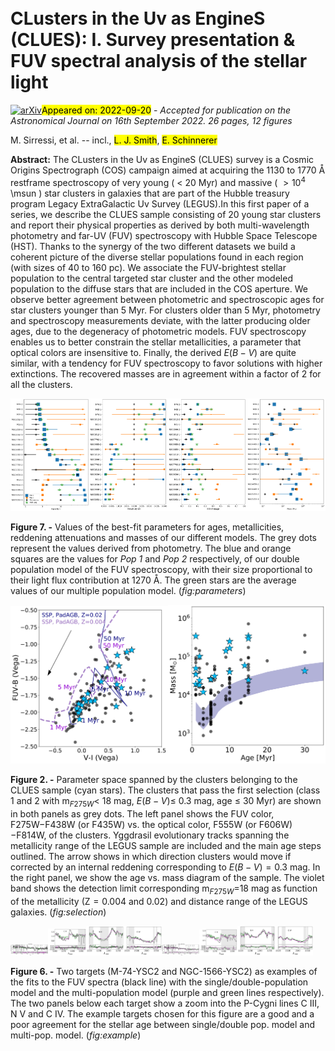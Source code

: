 <div class="macros" style="visibility:hidden;">
$\newcommand{\ensuremath}{}$
$\newcommand{\xspace}{}$
$\newcommand{\object}[1]{\texttt{#1}}$
$\newcommand{\farcs}{{.}''}$
$\newcommand{\farcm}{{.}'}$
$\newcommand{\arcsec}{''}$
$\newcommand{\arcmin}{'}$
$\newcommand{\ion}[2]{#1#2}$
$\newcommand{\textsc}[1]{\textrm{#1}}$
$\newcommand{\hl}[1]{\textrm{#1}}$
$\newcommand{\vdag}{(v)^\dagger}$
$\newcommand$
$\newcommand$
$\newcommand{\Rsun}{\hbox{R_\odot}}$
$\newcommand{\tr}{\hbox{t_{\rm relax}}}$
$\newcommand{\mv}{\hbox{M_{\rm V}}}$
$\newcommand{\lsun}{\hbox{L_\odot}}$
$\newcommand{\msun}{\hbox{M_\odot}}$
$\newcommand{\mstar}{\hbox{M_\star}}$
$\newcommand{\t4}{\hbox{t_{\rm 4}}}$
$\newcommand{\fmid}{\hbox{F_{\rm MID}}}$
$\newcommand{\reff}{\hbox{R_{\rm eff}}}$
$\newcommand{\dndt}{\hbox{\frac{d{\rm N}}{dt}}}$
$\newcommand{\cbound}{\hbox{C_{\rm bound}}}$
$\newcommand{\relation}{\hbox{SFR vs. M_{V}^{\rm brightest}}}$
$\newcommand{\clrelation}{\hbox{CFR vs. M_{V}^{\rm brightest}}}$
$\newcommand{\mvten}{\hbox{M_{\rm V}^{10{\rm Myr}}}}$
$\newcommand{\lir}{\hbox{L_{\rm IR}}}$
$\newcommand{\msunyr}{\hbox{M_\odotyr^{-1}}}$
$\newcommand{\dsfr}{\hbox{M_\odotyr^{-1}kpc^{-2}}}$
$\newcommand{\Ne}{\hbox{N_{\rm{e}}}}$
$\newcommand{\Te}{\hbox{T_{\rm{e}}}}$
$\newcommand{\kms}{\hbox{km s^{-1}}}$
$\newcommand{\cm3}{\hbox{cm^{-3}}}$
$\newcommand{\one}{ {\sc i}}$
$\newcommand{\two}{ {\sc ii}}$
$\newcommand{\three}{ {\sc iii}}$
$\newcommand{\four}{ {\sc iv}}$</div>

<div class="macros" style="visibility:hidden;">
$\newcommand{\ensuremath}{}$
$\newcommand{\xspace}{}$
$\newcommand{\object}[1]{\texttt{#1}}$
$\newcommand{\farcs}{{.}''}$
$\newcommand{\farcm}{{.}'}$
$\newcommand{\arcsec}{''}$
$\newcommand{\arcmin}{'}$
$\newcommand{\ion}[2]{#1#2}$
$\newcommand{\textsc}[1]{\textrm{#1}}$
$\newcommand{\hl}[1]{\textrm{#1}}$
$\newcommand{\vdag}{(v)^\dagger}$
$\newcommand$
$\newcommand$
$\newcommand{\Rsun}{\hbox{R_\odot}}$
$\newcommand{\tr}{\hbox{t_{\rm relax}}}$
$\newcommand{\mv}{\hbox{M_{\rm V}}}$
$\newcommand{\lsun}{\hbox{L_\odot}}$
$\newcommand{\msun}{\hbox{M_\odot}}$
$\newcommand{\mstar}{\hbox{M_\star}}$
$\newcommand{\t4}{\hbox{t_{\rm 4}}}$
$\newcommand{\fmid}{\hbox{F_{\rm MID}}}$
$\newcommand{\reff}{\hbox{R_{\rm eff}}}$
$\newcommand{\dndt}{\hbox{\frac{d{\rm N}}{dt}}}$
$\newcommand{\cbound}{\hbox{C_{\rm bound}}}$
$\newcommand{\relation}{\hbox{SFR vs. M_{V}^{\rm brightest}}}$
$\newcommand{\clrelation}{\hbox{CFR vs. M_{V}^{\rm brightest}}}$
$\newcommand{\mvten}{\hbox{M_{\rm V}^{10{\rm Myr}}}}$
$\newcommand{\lir}{\hbox{L_{\rm IR}}}$
$\newcommand{\msunyr}{\hbox{M_\odotyr^{-1}}}$
$\newcommand{\dsfr}{\hbox{M_\odotyr^{-1}kpc^{-2}}}$
$\newcommand{\Ne}{\hbox{N_{\rm{e}}}}$
$\newcommand{\Te}{\hbox{T_{\rm{e}}}}$
$\newcommand{\kms}{\hbox{km s^{-1}}}$
$\newcommand{\cm3}{\hbox{cm^{-3}}}$
$\newcommand{\one}{ {\sc i}}$
$\newcommand{\two}{ {\sc ii}}$
$\newcommand{\three}{ {\sc iii}}$
$\newcommand{\four}{ {\sc iv}}$</div>



<div id="title">

# CLusters in the Uv as EngineS (CLUES): I. Survey presentation \& FUV spectral analysis of the stellar light

</div>
<div id="comments">

[![arXiv](https://img.shields.io/badge/arXiv-2209.09914-b31b1b.svg)](https://arxiv.org/abs/2209.09914)<mark>Appeared on: 2022-09-20</mark> - _Accepted for publication on the Astronomical Journal on 16th September 2022. 26 pages, 12 figures_

</div>
<div id="authors">

M. Sirressi, et al. -- incl., <mark><mark>L. J. Smith</mark></mark>, <mark><mark>E. Schinnerer</mark></mark>

</div>
<div id="abstract">

**Abstract:** The CLusters in the Uv as EngineS (CLUES) survey is a Cosmic Origins Spectrograph (COS) campaign aimed at acquiring the 1130 to 1770 Å  restframe spectroscopy of very young ( $<$ 20 Myr) and massive ( $>10^4$ \msun ) star clusters in galaxies that are part of the Hubble treasury program Legacy ExtraGalactic Uv Survey (LEGUS).In this first paper of a series, we describe the CLUES sample consisting of 20 young star clusters and report their physical properties as derived by both multi-wavelength photometry and far-UV (FUV) spectroscopy with Hubble Space Telescope (HST). Thanks to the synergy of the two different datasets we build a coherent picture of the diverse stellar populations found in each region (with sizes of 40 to 160 pc). We associate the FUV-brightest stellar population to the central targeted star cluster and the other modeled population to the diffuse stars that are included in the COS aperture. We observe better agreement between photometric and spectroscopic ages for star clusters younger than 5 Myr. For clusters older than 5 Myr, photometry and spectroscopy measurements deviate, with the latter producing older ages, due to the degeneracy of photometric models. FUV spectroscopy enables us to better constrain the stellar metallicities, a parameter that optical colors are insensitive to. Finally, the derived $E(B-V)$ are quite similar, with a tendency for FUV spectroscopy to favor solutions with higher extinctions. The recovered masses are in agreement within a factor of 2 for all the clusters.

</div>

<div id="div_fig1">

<img src="tmp_2209.09914/./figures/ages.png" alt="Fig7.1" width="25%"/><img src="tmp_2209.09914/./figures/metals.png" alt="Fig7.2" width="25%"/><img src="tmp_2209.09914/./figures/ebvs.png" alt="Fig7.3" width="25%"/><img src="tmp_2209.09914/./figures/masses.png" alt="Fig7.4" width="25%"/>

**Figure 7. -** Values of the best-fit parameters for ages, metallicities, reddening attenuations and masses of our different models. The grey dots represent the values derived from photometry. The blue and orange squares are the values for _Pop 1_ and _Pop 2_ respectively, of our double population model of the FUV spectroscopy, with their size proportional to their light flux contribution at 1270 Å. The green stars are the average values of our multiple population model. (*fig:parameters*)

</div>
<div id="div_fig2">

<img src="tmp_2209.09914/./figures/color_plot_CLUESsel_pad_MW.png" alt="Fig2.1" width="50%"/><img src="tmp_2209.09914/./figures/age_mass_CLUESsel_pad_MW.png" alt="Fig2.2" width="50%"/>

**Figure 2. -** Parameter space spanned by the clusters belonging to the CLUES sample (cyan stars). The clusters that pass the first selection (class 1 and 2 with m$_{F275W} <$ 18 mag, $E(B-V)\leq$ 0.3 mag, age $\leq$ 30 Myr) are shown in both panels as grey dots. The left panel shows the FUV color, F275W$-$F438W (or F435W) vs. the optical color, F555W (or F606W)$-$F814W, of the clusters. Yggdrasil evolutionary tracks spanning the metallicity range of the LEGUS sample are included and the main age steps outlined. The arrow shows in which direction clusters would move if corrected by an internal reddening corresponding to $E(B-V)=0.3$ mag. In the right panel, we show the age vs. mass diagram of the sample. The violet band shows the detection limit corresponding m$_{F275W}=$18 mag as function of the metallicity (Z$=0.004$ and 0.02) and distance range of the LEGUS galaxies. (*fig:selection*)

</div>
<div id="div_fig3">

<img src="tmp_2209.09914/./figures/M74-2-good.png" alt="Fig6.1" width="12%"/><img src="tmp_2209.09914/./figures/M74-2-good_ciii.png" alt="Fig6.2" width="12%"/><img src="tmp_2209.09914/./figures/M74-2-good_nv.png" alt="Fig6.3" width="12%"/><img src="tmp_2209.09914/./figures/M74-2-good_civ.png" alt="Fig6.4" width="12%"/><img src="tmp_2209.09914/./figures/NGC1566-2-bad.png" alt="Fig6.5" width="12%"/><img src="tmp_2209.09914/./figures/NGC1566-2-bad_ciii.png" alt="Fig6.6" width="12%"/><img src="tmp_2209.09914/./figures/NGC1566-2-bad_nv.png" alt="Fig6.7" width="12%"/><img src="tmp_2209.09914/./figures/NGC1566-2-bad_civ.png" alt="Fig6.8" width="12%"/>

**Figure 6. -** Two targets (M-74-YSC2 and NGC-1566-YSC2) as examples of the fits to the FUV spectra (black line) with the single/double-population model and the multi-population model (purple and green lines respectively). The two panels below each target show a zoom into the P-Cygni lines C III, N V and C IV. The example targets chosen for this figure are a good and a poor agreement for the stellar age between single/double pop. model and multi-pop. model. (*fig:example*)

</div>